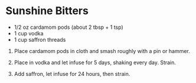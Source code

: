 # Sunshine Bitters
* 1/2 oz cardamom pods (about 2 tbsp + 1 tsp)
* 1 cup vodka
* 1 cup saffron threads

1) Place cardamom pods in cloth and smash roughly with a pin or hammer.

2) Place in vodka and let infuse for 5 days, shaking every day. Strain.

3) Add saffron, let infuse for 24 hours, then strain.
